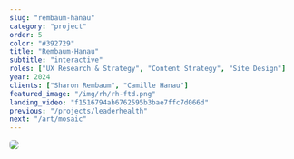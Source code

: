 ```yaml
---
slug: "rembaum-hanau"
category: "project"
order: 5
color: "#392729"
title: "Rembaum-Hanau"
subtitle: "interactive"
roles: ["UX Research & Strategy", "Content Strategy", "Site Design"]
year: 2024
clients: ["Sharon Rembaum", "Camille Hanau"]
featured_image: "/img/rh/rh-ftd.png"
landing_video: "f1516794ab6762595b3bae7ffc7d066d"
previous: "/projects/leaderhealth"
next: "/art/mosaic"
---
```


<style>
    .content-container {
      margin: 0;
      padding: 0;
    }
    
    .video-container {
      width: 100%;
    }
    
    .video-container video {
      width: 100%;
      object-fit: contain;
      border-radius: 0.33rem;
    }
    
    .image-container-cols {
      width: 100%;
      height: 100vh;
      display: flex;
      flex-wrap: wrap;
      align-content: center;
      justify-content: space-evenly;
      gap: 0.33rem;
      margin-bottom: 0.33rem;
      background-color: #231F5B;
      border-radius: .33rem;
    }
    
    .img-left, .img-right {
      display: flex;
      align-items: center;
      width: 36%;
      padding: 3rem;
    }
    
    .img-left img, .img-right img {
      width: 100%;
      height: auto;
      border-radius: 0.33rem;
    }
    
    .img-container {
      width: 100%;
    }

    .img-container-1 {
      width: 100%;
      height: 100%;
    }

    .img-container-1 img {
      max-width: 100%;
      border-radius: .33rem;
    }

    .img-container-inset {
      position: relative;
      display: flex;
      background: #AF9987;
      border-radius: .33rem;
      height: 80vh;
      overflow-y: scroll;
    }

    .img-inset {
      display: flex; 
      height: 80vh;
      flex-direction: column;
      align-items: center;
      justify-content: flex-start;
    }
    .img-inset img {
      display: flex;
      width: 80vw;
      height: auto;
      overflow-y: scroll;
    }
    
    .img-container img {
      width: 100%;
      height: auto;
      border-radius: 0.33rem;
    }
 
    

    @media screen and (max-width: 768px) {
   .content-container {
        padding: 0;
    }
    
    .image-container-cols {
      width: 100%;
      height: 100%;
      align-items: flex-start;
    }

    .img-left, .img-right {
      width: 100%;
      padding: 2rem;
    }
  
    .image-col {
        max-width: 100%;
        padding: 2rem;
    }
    .image-col img {
        width: 100%;
        height: auto;
    }
}
  </style>

<div class="content-container">
  <div class="img-container-1">
    <img src="/img/rh/rh-storefront.png" />
  </div>
   <div class="video-container">
    <video src="/videos/rh-ui-scroll.webm" autoplay muted loop></video>
  </div>
  <div class="img-container">
    <img src="/img/rh/rh-studio.png"/>
  </div>
   <div class="img-container">
    <img src="/img/rh/rh-collection.png"/>
  </div>
  <div class="img-container">
    <img src="/img/rh/rh-collection-mb.png" />
  </div>
  <div class="img-container">
    <img src="/img/rh/rh-ts.png" />
  </div>
  <div class="img-container">
    <img src="/img/rh/rh-press.png" />
  </div>
 <div class="img-container">
    <img src="/img/rh/rh-ill.png" />
  </div>
</div>

